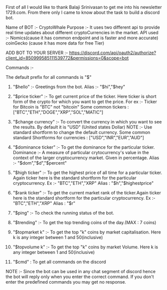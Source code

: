 First of all I would like to thank Balaji Srinivasan to get me into his newsletter 1729.com.
From there only I came to know about the task to build a discord bot.

Name of BOT :- CryptoWhale
Purpose :- It uses two different api to provide real time updates about 
different cryptoCurrencies in the market.
API used :- Nomics(cause it has common endpoint and is faster and more accurate)
            coinGecko (cause it has more data for free Tier)

ADD BOT TO YOUR SERVER :- 
https://discord.com/api/oauth2/authorize?client_id=850999585111539772&permissions=0&scope=bot

Commands :-

The default prefix for all commands is "$"

1. "$hello" :- Greetings from the bot.
 Alias :- "$hi","$hey"

2. "$price ticker" :- To get current price of the ticker.
Here ticker is short form of the crypto for which you want to get the price.
For ex :- Ticker for Bitcoin is "BTC" not "bitcoin"
Some common tickers : ["BTC","ETH","DOGE","XRP","SOL","MATIC"]

3. "$change currency" :- To convert the currency in which you want to see the results. By default it is "USD" (United states Dollar)
NOTE :- Use standard shortform to change the default currency.
Some common standard Shortforms for currencies : ["USD","INR","EUR","AUD"]

4. "$dominance ticker" :- To get the dominance for the particular ticker.
Dominance :- A measure of particular crytocurrency's value in the context of the larger cryptocurrency market. Given in percentage.
 Alias :- "$dom","$d","$percent"

5. "$high ticker" :- To get the highest price of all time for a particular ticker. Again ticker here is the standard shortform for the particular cryptocurrency. Ex :- "BTC","ETH","XRP"
Alias : "$h","$highestprice"

6. "$rank ticker" :- To get the current market rank of the ticker.Again ticker here is the standard shortform for the particular cryptocurrency. Ex :- "BTC","ETH","XRP"
 Alias : "$r"

7. "$ping" :- To check the running status of the bot.

8. "$trending" :- To get the top trending coins of the day.(MAX : 7 coins)

9. "$topmarket k" :- To get the top "k" coins by market capitalisation.
Here k is any integer between 1 and 50(inclusive)

10. "$topvolume k" :- To get the top "k" coins by market Volume. 
Here k is any integer between 1 and 50(inclusive)

11. "$cmd" : To get all commands on the discord

NOTE :- Since the bot can be used in any chat segment of discord hence the bot will reply only when you enter the correct command. If you don't enter the predefined commands you may get no response.